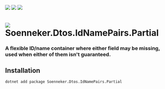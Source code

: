 ﻿[![](https://img.shields.io/nuget/v/soenneker.dtos.idnamepairs.partial.svg?style=for-the-badge)](https://www.nuget.org/packages/soenneker.dtos.idnamepairs.partial/)
[![](https://img.shields.io/github/actions/workflow/status/soenneker/soenneker.dtos.idnamepairs.partial/publish-package.yml?style=for-the-badge)](https://github.com/soenneker/soenneker.dtos.idnamepairs.partial/actions/workflows/publish-package.yml)
[![](https://img.shields.io/nuget/dt/soenneker.dtos.idnamepairs.partial.svg?style=for-the-badge)](https://www.nuget.org/packages/soenneker.dtos.idnamepairs.partial/)

# ![](https://user-images.githubusercontent.com/4441470/224455560-91ed3ee7-f510-4041-a8d2-3fc093025112.png) Soenneker.Dtos.IdNamePairs.Partial
### A flexible ID/name container where either field may be missing, used when either of them isn't guaranteed.

## Installation

```
dotnet add package Soenneker.Dtos.IdNamePairs.Partial
```
